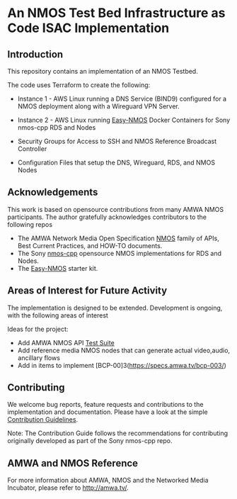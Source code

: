 # An NMOS Test Bed Infrastructure as Code ISAC Implementation

## Introduction

This repository contains an implementation of an NMOS Testbed. 

The code uses Terraform to create the following:   

- Instance 1 - AWS Linux running a 
DNS Service (BIND9) configured for a NMOS deployment along with a
Wireguard VPN Server.

- Instance 2 - AWS Linux running 
[Easy-NMOS](https://github.com/rhastie/easy-nmos) Docker Containers for Sony nmos-cpp RDS and Nodes
  
- Security Groups for Access to
SSH and 
NMOS Reference Broadcast Controller

- Configuration Files that setup the DNS, Wireguard, RDS, and NMOS Nodes


## Acknowledgements

This work is based on opensource contributions from many AMWA NMOS participants. The author gratefully acknowledges contributors to the following repos
 
- The AMWA Network Media Open Specification [NMOS](https://www.amwa.tv/nmos-overview) family of APIs, Best Current Practices, and HOW-TO documents.  
- The Sony [nmos-cpp](https://github.com/sony/nmos-cpp) opensource NMOS implementations for RDS and Nodes. 
- The [Easy-NMOS](https://github.com/rhastie/easy-nmos) starter kit.
  

## Areas of Interest for Future Activity

The implementation is designed to be extended. Development is ongoing, with the following areas of interest 

Ideas for the project:

- Add AMWA NMOS API [Test Suite](https://github.com/AMWA-TV/nmos-testing)
- Add reference media NMOS nodes that can generate actual video,audio, ancillary flows
- Add in items to implement [BCP-00]3(https://specs.amwa.tv/bcp-003/)
  
## Contributing

We welcome bug reports, feature requests and contributions to the implementation and documentation.
Please have a look at the simple [Contribution Guidelines](CONTRIBUTING.md). 

Note: The Contribution Guide follows the recommendations for contributing originally developed as part of the Sony nmos-cpp repo.

## AMWA and NMOS Reference

For more information about AMWA, NMOS and the Networked Media Incubator, please refer to <http://amwa.tv/>.

